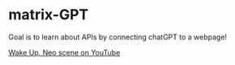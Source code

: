 # matrix-GPT

Goal is to learn about APIs by connecting chatGPT to a webpage!



[Wake Up, Neo scene on YouTube](https://www.youtube.com/watch?v=sjoad6gcRzs)